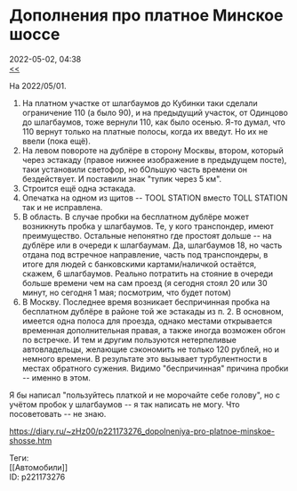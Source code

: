 Дополнения про платное Минское шоссе
=====================================

   
 2022-05-02, 04:38   
   [<<](Платное%20Минское%20шоссе%20как%20ездить)    
   
 На 2022/05/01.   
   
 1. На платном участке от шлагбаумов до Кубинки таки сделали ограничение 110 (а было 90), и на предыдущий участок, от Одинцово до шлагбаумов, тоже вернули 110, как было осенью. Я-то думал, что 110 вернут только на платные полосы, когда их введут. Но их не ввели (пока ещё).   
 2. На левом повороте на дублёре в сторону Москвы, втором, который через эстакаду (правое нижнее изображение в предыдущем посте), таки установили светофор, но бОльшую часть времени он бездействует. И поставили знак "тупик через 5 км".   
 3. Строится ещё одна эстакада.   
 4. Опечатка на одном из щитов -- TOOL STATION вместо TOLL STATION так и не исправлена.   
 5. В область. В случае пробки на бесплатном дублёре может возникнуть пробка у шлагбаумов. Те, у кого транспондер, имеют преимущество. Остальные непонятно где простоят дольше -- на дублёре или в очереди к шлагбаумам. Да, шлагбаумов 18, но часть отдана под встречное направление, часть под транспондеры, в итоге для людей с банковскими картами/наличкой остаётся, скажем, 6 шлагбаумов. Реально потратить на стояние в очереди больше времени чем на сам проезд (я сегодня стоял 20 или 30 минут, но сегодня 1 мая; посмотрим, что будет потом)   
 6. В Москву. Последнее время возникает беспричинная пробка на бесплатном дублёре в районе той же эстакады из п. 2. В основном, имеется одна полоса для проезда, однако местами открывается временная дополнительная правая, а также иногда возможен обгон по встречке. И тем и другим пользуются нетерпеливые автовладельцы, желающие сэкономить не только 120 рублей, но и немного времени. В результате это вызывает турбулентности в местах обратного сужения. Видимо "беспричинная" причина пробки -- именно в этом.   
   
 Я бы написал "пользуйтесь платкой и не морочайте себе голову", но с учётом пробок у шлагбаумов -- я так написать не могу. Что посоветовать -- не знаю.   
    
 <https://diary.ru/~zHz00/p221173276_dopolneniya-pro-platnoe-minskoe-shosse.htm>   
   
 Теги:   
 [[Автомобили]]   
 ID: p221173276
